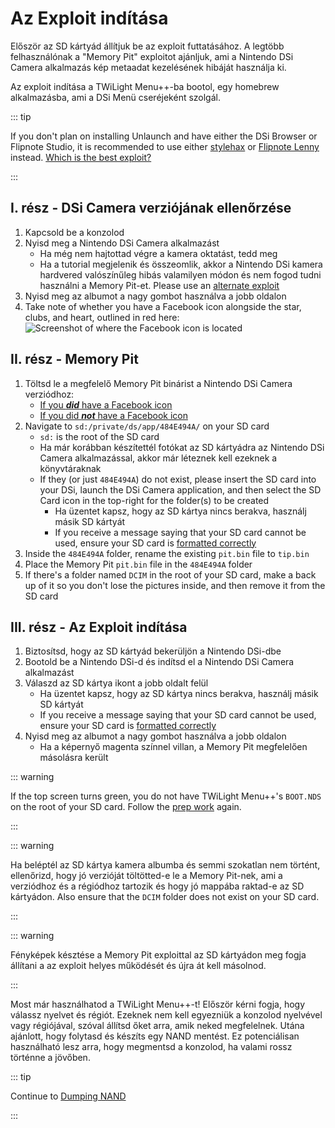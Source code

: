 # Az Exploit indítása

Először az SD kártyád állítjuk be az exploit futtatásához. A legtöbb felhasználónak a "Memory Pit" exploitot ajánljuk, ami a Nintendo DSi Camera alkalmazás kép metaadat kezelésének hibáját használja ki.

Az exploit indítása a TWiLight Menu++-ba bootol, egy homebrew alkalmazásba, ami a DSi Menü cseréjeként szolgál.

::: tip

If you don't plan on installing Unlaunch and have either the DSi Browser or Flipnote Studio, it is recommended to use either [stylehax](launching-the-browser-exploit.html) or [Flipnote Lenny](launching-the-flipnote-exploit.html) instead. [Which is the best exploit?](faq.html#which-is-the-best-exploit)

:::

## I. rész - DSi Camera verziójának ellenőrzése

1. Kapcsold be a konzolod
2. Nyisd meg a Nintendo DSi Camera alkalmazást
   - Ha még nem hajtottad végre a kamera oktatást, tedd meg
   - Ha a tutorial megjelenik és összeomlik, akkor a Nintendo DSi kamera hardvered valószínűleg hibás valamilyen módon és nem fogod tudni használni a Memory Pit-et. Please use an [alternate exploit](alternate-exploits.html)
3. Nyisd meg az albumot a nagy gombot használva a jobb oldalon
4. Take note of whether you have a Facebook icon alongside the star, clubs, and heart, outlined in red here:
   ![Screenshot of where the Facebook icon is located](/assets/images/facebook-check.png)

## II. rész - Memory Pit

1. Töltsd le a megfelelő Memory Pit binárist a Nintendo DSi Camera verziódhoz:
   - [If you _**did**_ have a Facebook icon](/assets/files/memory_pit/768_1024/pit.bin)
   - [If you did _**not**_ have a Facebook icon](/assets/files/memory_pit/256/pit.bin)
2. Navigate to `sd:/private/ds/app/484E494A/` on your SD card
   - `sd:` is the root of the SD card
   - Ha már korábban készítettél fotókat az SD kártyádra az Nintendo DSi Camera alkalmazással, akkor már léteznek kell ezeknek a könyvtáraknak
   - If they (or just `484E494A`) do not exist, please insert the SD card into your DSi, launch the DSi Camera application, and then select the SD Card icon in the top-right for the folder(s) to be created
     - Ha üzentet kapsz, hogy az SD kártya nincs berakva, használj másik SD kártyát
     - If you receive a message saying that your SD card cannot be used, ensure your SD card is [formatted correctly](sd-card-setup.html)
3. Inside the `484E494A` folder, rename the existing `pit.bin` file to `tip.bin`
4. Place the Memory Pit `pit.bin` file in the `484E494A` folder
5. If there's a folder named `DCIM` in the root of your SD card, make a back up of it so you don't lose the pictures inside, and then remove it from the SD card

## III. rész - Az Exploit indítása

1. Biztosítsd, hogy az SD kártyád bekerüljön a Nintendo DSi-dbe
2. Bootold be a Nintendo DSi-d és indítsd el a Nintendo DSi Camera alkalmazást
3. Válaszd az SD kártya ikont a jobb oldalt felül
   - Ha üzentet kapsz, hogy az SD kártya nincs berakva, használj másik SD kártyát
   - If you receive a message saying that your SD card cannot be used, ensure your SD card is [formatted correctly](sd-card-setup.html)
4. Nyisd meg az albumot a nagy gombot használva a jobb oldalon
   - Ha a képernyő magenta színnel villan, a Memory Pit megfelelően másolásra került

::: warning

If the top screen turns green, you do not have TWiLight Menu++'s `BOOT.NDS` on the root of your SD card. Follow the [prep work](get-started.html#section-i-prep-work) again.

:::

::: warning

Ha beléptél az SD kártya kamera albumba és semmi szokatlan nem történt, ellenőrizd, hogy jó verzióját töltötted-e le a Memory Pit-nek, ami a verziódhoz és a régiódhoz tartozik és hogy jó mappába raktad-e az SD kártyádon. Also ensure that the `DCIM` folder does not exist on your SD card.

:::

::: warning

Fényképek késztése a Memory Pit exploittal az SD kártyádon meg fogja állítani a az exploit helyes működését és újra át kell másolnod.

:::

Most már használhatod a TWiLight Menu++-t! Először kérni fogja, hogy válassz nyelvet és régiót. Ezeknek nem kell egyezniük a konzolod nyelvével vagy régiójával, szóval állítsd őket arra, amik neked megfelelnek. Utána ajánlott, hogy folytasd és készíts egy NAND mentést. Ez potenciálisan használható lesz arra, hogy megmentsd a konzolod, ha valami rossz történne a jövőben.

::: tip

Continue to [Dumping NAND](dumping-nand.html)

:::
